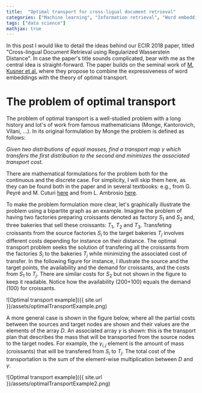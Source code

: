 ```yaml
---
title:  "Optimal transport for cross-ligual document retrieval"
categories: ["Machine learning", "Information retrieval", "Word embeddings"]
tags: ["data science"]
mathjax: true
---
```


In this post I would like to detail the ideas behind our ECIR 2018 paper, titled "Cross-lingual Document Retrieval using
Regularized Wasserstein Distance". In case the paper's title sounds complicated, bear with me as the central idea is straight-forward. The paper builds on the seminal work of [M. Kusner et al.](http://proceedings.mlr.press/v37/kusnerb15.pdf) where they propose to combine the expressiveness of word embeddings with the theory of optimal transport. 

<script type="text/x-mathjax-config">
  MathJax.Hub.Config({
    tex2jax: {
      inlineMath: [ ['$','$'], ["\\(","\\)"] ],
      processEscapes: true
    }
  });
</script>


# The problem of optimal transport
The problem of optimal transport is a well-studied problem with a long history and lot's of work from famous mathematicians (Monge, Kantorovich, Vilani, ...).  In its original formulation by Monge the problem is defined as follows: 

*Given two distributions of equal masses, find a transport map $\gamma$  which transfers the first distribution to the second and minimizes the associated transport cost.* 

There are mathematical formulations for the problem both for the continuous and the discrete case. For simplicity, I will skip them here, as they can be found both in the paper and in several textbooks: e.g., from G. Peyré and M. Cuturi [here](https://optimaltransport.github.io/book/) and from L. Ambrosio [here](http://cvgmt.sns.it/media/doc/paper/1008/trasporto.pdf). 

To make the problem formulation more clear, let's graphically illustrate the problem using a bipartite graph as an example. Imagine the problem of having two factories preparing croissants denoted as factory $S_1$ and $S_2$ and, three bakeries that sell these croissants: $T_1$, $T_2$ and $T_3$. Transfeting croissants from the source factories $S_i$ to the target bakeries $T_j$ involves different costs depending for instance on their distance. The optimal transport problem seeks the solution of transfering all the croissants from the factories $S_i$ to the bakeries $T_j$ while minimizing the associated cost of transfer. In the following figure for instance, I illustrate the source and the target points, the availability  and the demand for croissants, and the costs from $S_1$ to $T_j$. There are similar costs for $S_2$ but not shown in the figure to keep it readable.  Notice how the availability (200+100) equals the demand (100) for croissants.

![Optimal transport example]({{ site.url }}/assets/optimalTransportExample.png)

A more general case is shown in the figure below, where all the partial costs between the sources and target nodes are shown and their values are the elements of the array $D$. An associated array $\gamma$ is shown: this is the transport plan that describes the mass that will be transported from the source nodes to the target nodes. For example, the $\gamma_{i,j}$ element is the amount of mass (croissants) that will be transfered from $S_i$ to $T_j$. The total cost of the transportation is the sum of the element-wise multiplication between $D$ and $\gamma$.

![Optimal transport example]({{ site.url }}/assets/optimalTransportExample2.png)


